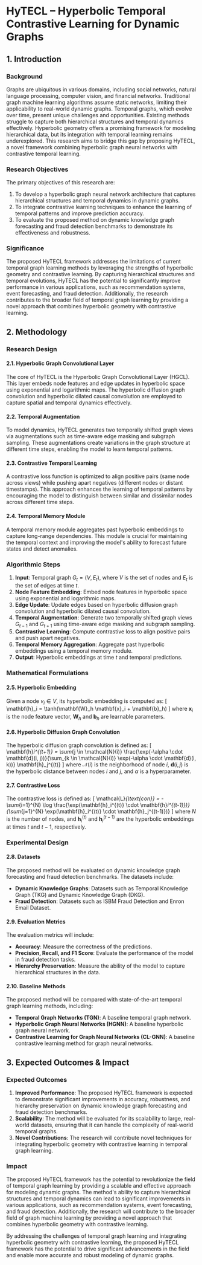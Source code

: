 # HyTECL – Hyperbolic Temporal Contrastive Learning for Dynamic Graphs

## 1. Introduction

### Background
Graphs are ubiquitous in various domains, including social networks, natural language processing, computer vision, and financial networks. Traditional graph machine learning algorithms assume static networks, limiting their applicability to real-world dynamic graphs. Temporal graphs, which evolve over time, present unique challenges and opportunities. Existing methods struggle to capture both hierarchical structures and temporal dynamics effectively. Hyperbolic geometry offers a promising framework for modeling hierarchical data, but its integration with temporal learning remains underexplored. This research aims to bridge this gap by proposing HyTECL, a novel framework combining hyperbolic graph neural networks with contrastive temporal learning.

### Research Objectives
The primary objectives of this research are:
1. To develop a hyperbolic graph neural network architecture that captures hierarchical structures and temporal dynamics in dynamic graphs.
2. To integrate contrastive learning techniques to enhance the learning of temporal patterns and improve prediction accuracy.
3. To evaluate the proposed method on dynamic knowledge graph forecasting and fraud detection benchmarks to demonstrate its effectiveness and robustness.

### Significance
The proposed HyTECL framework addresses the limitations of current temporal graph learning methods by leveraging the strengths of hyperbolic geometry and contrastive learning. By capturing hierarchical structures and temporal evolutions, HyTECL has the potential to significantly improve performance in various applications, such as recommendation systems, event forecasting, and fraud detection. Additionally, the research contributes to the broader field of temporal graph learning by providing a novel approach that combines hyperbolic geometry with contrastive learning.

## 2. Methodology

### Research Design

#### 2.1. Hyperbolic Graph Convolutional Layer
The core of HyTECL is the Hyperbolic Graph Convolutional Layer (HGCL). This layer embeds node features and edge updates in hyperbolic space using exponential and logarithmic maps. The hyperbolic diffusion graph convolution and hyperbolic dilated causal convolution are employed to capture spatial and temporal dynamics effectively.

#### 2.2. Temporal Augmentation
To model dynamics, HyTECL generates two temporally shifted graph views via augmentations such as time-aware edge masking and subgraph sampling. These augmentations create variations in the graph structure at different time steps, enabling the model to learn temporal patterns.

#### 2.3. Contrastive Temporal Learning
A contrastive loss function is optimized to align positive pairs (same node across views) while pushing apart negatives (different nodes or distant timestamps). This approach enhances the learning of temporal patterns by encouraging the model to distinguish between similar and dissimilar nodes across different time steps.

#### 2.4. Temporal Memory Module
A temporal memory module aggregates past hyperbolic embeddings to capture long-range dependencies. This module is crucial for maintaining the temporal context and improving the model's ability to forecast future states and detect anomalies.

### Algorithmic Steps

1. **Input**: Temporal graph $G_t = (V, E_t)$, where $V$ is the set of nodes and $E_t$ is the set of edges at time $t$.
2. **Node Feature Embedding**: Embed node features in hyperbolic space using exponential and logarithmic maps.
3. **Edge Update**: Update edges based on hyperbolic diffusion graph convolution and hyperbolic dilated causal convolution.
4. **Temporal Augmentation**: Generate two temporally shifted graph views $G_{t-1}$ and $G_{t+1}$ using time-aware edge masking and subgraph sampling.
5. **Contrastive Learning**: Compute contrastive loss to align positive pairs and push apart negatives.
6. **Temporal Memory Aggregation**: Aggregate past hyperbolic embeddings using a temporal memory module.
7. **Output**: Hyperbolic embeddings at time $t$ and temporal predictions.

### Mathematical Formulations

#### 2.5. Hyperbolic Embedding
Given a node $v_i \in V$, its hyperbolic embedding is computed as:
\[ \mathbf{h}_i = \tanh(\mathbf{W}_h \mathbf{x}_i + \mathbf{b}_h) \]
where $\mathbf{x}_i$ is the node feature vector, $\mathbf{W}_h$ and $\mathbf{b}_h$ are learnable parameters.

#### 2.6. Hyperbolic Diffusion Graph Convolution
The hyperbolic diffusion graph convolution is defined as:
\[ \mathbf{h}_i^{(t+1)} = \sum_{j \in \mathcal{N}(i)} \frac{\exp(-\alpha \cdot \mathbf{d}(i, j))}{\sum_{k \in \mathcal{N}(i)} \exp(-\alpha \cdot \mathbf{d}(i, k))} \mathbf{h}_j^{(t)} \]
where $\mathcal{N}(i)$ is the neighborhood of node $i$, $\mathbf{d}(i, j)$ is the hyperbolic distance between nodes $i$ and $j$, and $\alpha$ is a hyperparameter.

#### 2.7. Contrastive Loss
The contrastive loss is defined as:
\[ \mathcal{L}_{\text{con}} = -\sum_{i=1}^{N} \log \frac{\exp(\mathbf{h}_i^{(t)} \cdot \mathbf{h}_i^{(t-1)})}{\sum_{j=1}^{N} \exp(\mathbf{h}_i^{(t)} \cdot \mathbf{h}_j^{(t-1)})} \]
where $N$ is the number of nodes, and $\mathbf{h}_i^{(t)}$ and $\mathbf{h}_i^{(t-1)}$ are the hyperbolic embeddings at times $t$ and $t-1$, respectively.

### Experimental Design

#### 2.8. Datasets
The proposed method will be evaluated on dynamic knowledge graph forecasting and fraud detection benchmarks. The datasets include:
- **Dynamic Knowledge Graphs**: Datasets such as Temporal Knowledge Graph (TKG) and Dynamic Knowledge Graph (DKG).
- **Fraud Detection**: Datasets such as ISBM Fraud Detection and Enron Email Dataset.

#### 2.9. Evaluation Metrics
The evaluation metrics will include:
- **Accuracy**: Measure the correctness of the predictions.
- **Precision, Recall, and F1 Score**: Evaluate the performance of the model in fraud detection tasks.
- **Hierarchy Preservation**: Measure the ability of the model to capture hierarchical structures in the data.

#### 2.10. Baseline Methods
The proposed method will be compared with state-of-the-art temporal graph learning methods, including:
- **Temporal Graph Networks (TGN)**: A baseline temporal graph network.
- **Hyperbolic Graph Neural Networks (HGNN)**: A baseline hyperbolic graph neural network.
- **Contrastive Learning for Graph Neural Networks (CL-GNN)**: A baseline contrastive learning method for graph neural networks.

## 3. Expected Outcomes & Impact

### Expected Outcomes
1. **Improved Performance**: The proposed HyTECL framework is expected to demonstrate significant improvements in accuracy, robustness, and hierarchy preservation on dynamic knowledge graph forecasting and fraud detection benchmarks.
2. **Scalability**: The method will be evaluated for its scalability to large, real-world datasets, ensuring that it can handle the complexity of real-world temporal graphs.
3. **Novel Contributions**: The research will contribute novel techniques for integrating hyperbolic geometry with contrastive learning in temporal graph learning.

### Impact
The proposed HyTECL framework has the potential to revolutionize the field of temporal graph learning by providing a scalable and effective approach for modeling dynamic graphs. The method's ability to capture hierarchical structures and temporal dynamics can lead to significant improvements in various applications, such as recommendation systems, event forecasting, and fraud detection. Additionally, the research will contribute to the broader field of graph machine learning by providing a novel approach that combines hyperbolic geometry with contrastive learning.

By addressing the challenges of temporal graph learning and integrating hyperbolic geometry with contrastive learning, the proposed HyTECL framework has the potential to drive significant advancements in the field and enable more accurate and robust modeling of dynamic graphs.